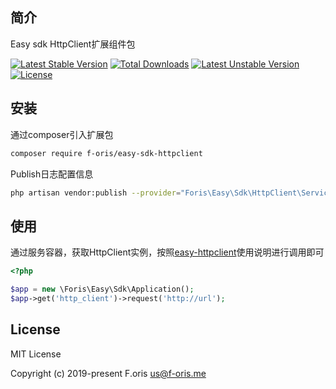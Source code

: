 ## 简介

Easy sdk HttpClient扩展组件包

[![Latest Stable Version](https://poser.pugx.org/f-oris/easy-sdk-httpclient/v)](//packagist.org/packages/f-oris/easy-sdk-httpclient) [![Total Downloads](https://poser.pugx.org/f-oris/easy-sdk-httpclient/downloads)](//packagist.org/packages/f-oris/easy-sdk-httpclient) [![Latest Unstable Version](https://poser.pugx.org/f-oris/easy-sdk-httpclient/v/unstable)](//packagist.org/packages/f-oris/easy-sdk-httpclient) [![License](https://poser.pugx.org/f-oris/easy-sdk-httpclient/license)](//packagist.org/packages/f-oris/easy-sdk-httpclient)

## 安装

通过composer引入扩展包

```bash
composer require f-oris/easy-sdk-httpclient
```

Publish日志配置信息

```bash
php artisan vendor:publish --provider="Foris\Easy\Sdk\HttpClient\ServiceProvider"
```

## 使用

通过服务容器，获取HttpClient实例，按照[easy-httpclient](https://github.com/itsanr-oris/easy-httpclient)使用说明进行调用即可

```php
<?php

$app = new \Foris\Easy\Sdk\Application();
$app->get('http_client')->request('http://url');

```

## License

MIT License

Copyright (c) 2019-present F.oris <us@f-oris.me>

